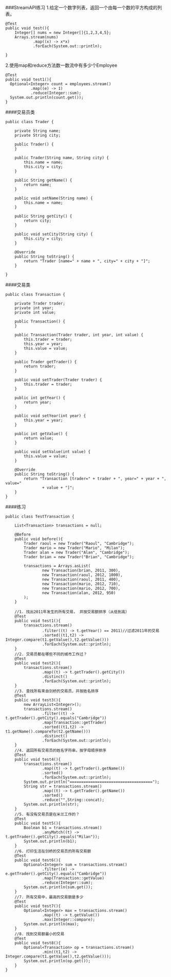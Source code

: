 ###StreamAPI练习
1.给定一个数字列表，返回一个由每一个数的平方构成的列表。

	@Test
	public void test(){
	    Integer[] nums = new Integer[]{1,2,3,4,5};
	    Arrays.stream(nums)
	            .map((x) -> x*x)
	            .forEach(System.out::println);
	
	}
2.使用map和reduce方法数一数流中有多少个Employee

	@Test
	public void test1(){
	  Optional<Integer> count = employees.stream()
	           .map((e) -> 1)
	           .reduce(Integer::sum);
	  System.out.println(count.get());
	}
####交易员类
	
	public class Trader {
	
		private String name;
		private String city;
	
		public Trader() {
		}
	
		public Trader(String name, String city) {
			this.name = name;
			this.city = city;
		}
	
		public String getName() {
			return name;
		}
	
		public void setName(String name) {
			this.name = name;
		}
	
		public String getCity() {
			return city;
		}
	
		public void setCity(String city) {
			this.city = city;
		}
	
		@Override
		public String toString() {
			return "Trader [name=" + name + ", city=" + city + "]";
		}
	
	}
####交易类

	public class Transaction {
	
		private Trader trader;
		private int year;
		private int value;
	
		public Transaction() {
		}
	
		public Transaction(Trader trader, int year, int value) {
			this.trader = trader;
			this.year = year;
			this.value = value;
		}
	
		public Trader getTrader() {
			return trader;
		}
	
		public void setTrader(Trader trader) {
			this.trader = trader;
		}
	
		public int getYear() {
			return year;
		}
	
		public void setYear(int year) {
			this.year = year;
		}
	
		public int getValue() {
			return value;
		}
	
		public void setValue(int value) {
			this.value = value;
		}
	
		@Override
		public String toString() {
			return "Transaction [trader=" + trader + ", year=" + year + ", value="
					+ value + "]";
		}
	}
####练习

	public class TestTransaction {
		
		List<Transaction> transactions = null;
		
		@Before
		public void before(){
			Trader raoul = new Trader("Raoul", "Cambridge");
			Trader mario = new Trader("Mario", "Milan");
			Trader alan = new Trader("Alan", "Cambridge");
			Trader brian = new Trader("Brian", "Cambridge");
			
			transactions = Arrays.asList(
					new Transaction(brian, 2011, 300),
					new Transaction(raoul, 2012, 1000),
					new Transaction(raoul, 2011, 400),
					new Transaction(mario, 2012, 710),
					new Transaction(mario, 2012, 700),
					new Transaction(alan, 2012, 950)
			);
		}
		
		//1. 找出2011年发生的所有交易， 并按交易额排序（从低到高）
		@Test
		public void test1(){
			transactions.stream()
					.filter((t) -> t.getYear() == 2011)//过滤2011年的交易
					.sorted((t1,t2) -> Integer.compare(t1.getValue(),t2.getValue()))
					.forEach(System.out::println);
		}
		//2. 交易员都在哪些不同的城市工作过？
		@Test
		public void test2(){
			transactions.stream()
					.map((t) -> t.getTrader().getCity())
					.distinct()
					.forEach(System.out::println);
		}
		//3. 查找所有来自剑桥的交易员，并按姓名排序
		@Test
		public void test3(){
			new ArrayList<Integer>();
			transactions.stream()
					.filter((t) -> t.getTrader().getCity().equals("Cambridge"))
					.map(Transaction::getTrader)
					.sorted((t1,t2) -> t1.getName().compareTo(t2.getName()))
					.distinct()
					.forEach(System.out::println);
		}
		//4. 返回所有交易员的姓名字符串，按字母顺序排序
		@Test
		public void test4(){
			transactions.stream()
					.map((t) -> t.getTrader().getName())
					.sorted()
					.forEach(System.out::println);
			System.out.println("====================================");
			String str = transactions.stream()
					.map((t) -> t.getTrader().getName())
					.sorted()
					.reduce("",String::concat);
			System.out.println(str);
		}
		//5. 有没有交易员是在米兰工作的？
		@Test
		public void test5(){
			Boolean b1 = transactions.stream()
					.anyMatch((t) -> t.getTrader().getCity().equals("Milan"));
			System.out.println(b1);
		}
		//6. 打印生活在剑桥的交易员的所有交易额
		@Test
		public void test6(){
			Optional<Integer> sum = transactions.stream()
					.filter((e) -> e.getTrader().getCity().equals("Cambridge"))
					.map(Transaction::getValue)
					.reduce(Integer::sum);
			System.out.println(sum.get());
		}
		//7. 所有交易中，最高的交易额是多少
		@Test
		public void test7(){
			Optional<Integer> max = transactions.stream()
					.map((t) -> t.getValue())
					.max(Integer::compare);
			System.out.println(max);
		}
		//8. 找到交易额最小的交易
		@Test
		public void test8(){
			Optional<Transaction> op = transactions.stream()
					.min((t1,t2) -> Integer.compare(t1.getValue(),t2.getValue()));
			System.out.println(op.get());
		}
	}
